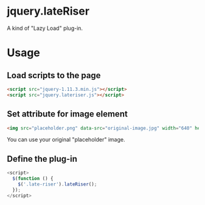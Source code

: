 # jquery.lateRiser
A kind of "Lazy Load" plug-in.

# Usage

## Load scripts to the page
```html
<script src="jquery-1.11.3.min.js"></script>
<script src="jquery.lateriser.js"></script>
```

## Set attribute for image element
```html
<img src="placeholder.png" data-src="original-image.jpg" width="640" height="480" class="late-riser">
```
You can use your original "placeholder" image.

## Define the plug-in
``` javascript
<script>
  $(function () {
    $('.late-riser').lateRiser();
  });
</script>
```
